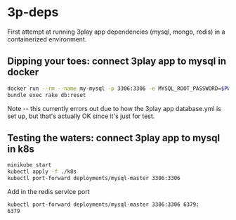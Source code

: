 # 3p-deps

First attempt at running 3play app dependencies (mysql, mongo, redis) in a containerized environment.

## Dipping your toes: connect 3play app to mysql in docker

```sh
docker run --rm --name my-mysql -p 3306:3306 -e MYSQL_ROOT_PASSWORD=$PW -d mysql
bundle exec rake db:reset
```

Note -- this currently errors out due to how the 3play app database.yml is set up, but that's actually OK since it's just for test.

## Testing the waters: connect 3play app to mysql in k8s

```sh
minikube start
kubectl apply -f ./k8s
kubectl port-forward deployments/mysql-master 3306:3306
```

Add in the redis service port

```sh
kubectl port-forward deployments/mysql-master 3306:3306 6379:
6379
```
